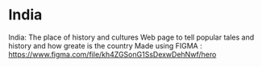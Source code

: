 # India
India: The place of history and cultures
Web page to tell popular tales and history and how greate is the country
Made using FIGMA : https://www.figma.com/file/kh4ZGSonG1SsDexwDehNwf/hero
